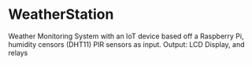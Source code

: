 # WeatherStation
Weather Monitoring System with an IoT device based off a Raspberry Pi, humidity censors (DHT11) PIR sensors as input.
Output: LCD Display, and relays
